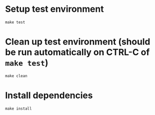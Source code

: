 # Setup test environment

```
make test
```

# Clean up test environment (should be run automatically on CTRL-C of `make test`)

```
make clean
```

# Install dependencies

```
make install
```
